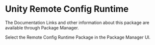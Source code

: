 # Unity Remote Config Runtime

The Documentation Links and other information about this package are available through Package Manager.

Select the Remote Config Runtime Package in the Package Manager UI.
